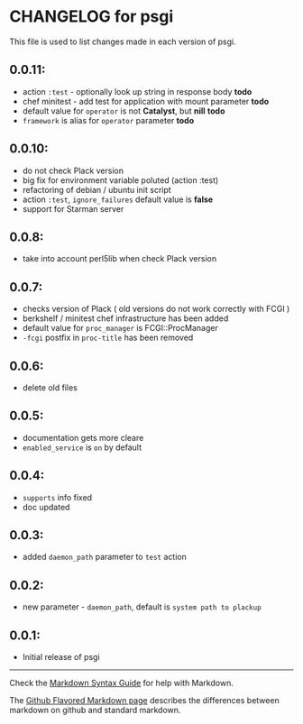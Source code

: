 # CHANGELOG for psgi

This file is used to list changes made in each version of psgi.

## 0.0.11:
* action `:test` - optionally look up string in response body **todo**
* chef minitest -  add test for application with mount parameter **todo**
* default value for `operator` is not **Catalyst**, but **nill** **todo**
* `framework` is alias for `operator` parameter **todo**

## 0.0.10:
* do not check Plack version
* big fix for environment variable poluted (action :test)
* refactoring of debian / ubuntu init script
* action `:test`, `ignore_failures` default value is **false**  
* support for Starman server


## 0.0.8:
* take into account perl5lib when check Plack version

## 0.0.7:
* checks version of Plack ( old versions do not work correctly with FCGI )
* berkshelf / minitest chef infrastructure has been added
* default value for `proc_manager` is FCGI::ProcManager
* `-fcgi` postfix in `proc-title` has been removed

## 0.0.6:
* delete old files

## 0.0.5:
* documentation gets more cleare
* `enabled_service` is `on` by default 

## 0.0.4:
* `supports` info fixed
* doc updated 

## 0.0.3:
* added `daemon_path` parameter to `test` action

## 0.0.2:
* new parameter - `daemon_path`, default is `system path to plackup`

## 0.0.1:

* Initial release of psgi

- - - 
Check the [Markdown Syntax Guide](http://daringfireball.net/projects/markdown/syntax) for help with Markdown.

The [Github Flavored Markdown page](http://github.github.com/github-flavored-markdown/) describes the differences between markdown on github and standard markdown.
